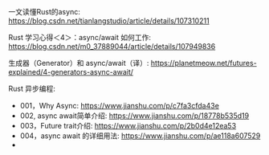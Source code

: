 

一文读懂Rust的async: https://blog.csdn.net/tianlangstudio/article/details/107310211

Rust 学习心得＜4＞：async/await 如何工作: https://blog.csdn.net/m0_37889044/article/details/107949836

生成器（Generator）和 async/await（译）: https://planetmeow.net/futures-explained/4-generators-async-await/

Rust 异步编程:

* 001，Why Async: https://www.jianshu.com/p/c7fa3cfda43e
* 002, async await简单介绍: https://www.jianshu.com/p/18778b535d19
* 003，Future trait介绍: https://www.jianshu.com/p/2b0d4e12ea53
* 004，async await 的详细用法: https://www.jianshu.com/p/ae118a607529
* 
